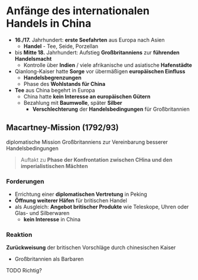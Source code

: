 # Anfänge des internationalen Handels in China

- **16./17.** Jahrhundert: **erste Seefahrten** aus Europa nach Asien
  - **Handel** - Tee, Seide, Porzellan
- bis **Mitte 18.** Jahrhundert: Aufstieg **Großbritanniens** zur **führenden Handelsmacht**
  - Kontrolle über **Indien** / viele afrikanische und asiatische **Hafenstädte**
- Qianlong-Kaiser hatte **Sorge** vor übermäßigen **europäischen Einfluss**
  - **Handelsbegrenzungen**
  - Phase des **Wohlstands für China**
- **Tee** aus China begehrt in Europa
  - China hatte **kein Interesse an europäischen Gütern**
  - Bezahlung mit **Baumwolle**, später **Silber**
    - **Verschlechterung** der **Handelsbedingungen** für Großbritannien

## Macartney-Mission (1792/93)

diplomatische Mission Großbritanniens zur Vereinbarung besserer Handelsbedingungen

> Auftakt zu **Phase der Konfrontation zwischen CHina und den imperialistischen Mächten**

### Forderungen

- Errichtung einer **diplomatischen Vertretung** in Peking
- **Öffnung weiterer Häfen** für britischen Handel
- als Ausgleich: **Angebot britischer Produkte** wie Teleskope, Uhren oder Glas- und Silberwaren
  - **kein Interesse** in China

### Reaktion

**Zurückweisung** der britischen Vorschläge durch chinesischen Kaiser

- Großbritannien als Barbaren

TODO Richtig?
